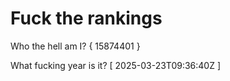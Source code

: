 # Fuck the rankings

Who the hell am I?
{ 15874401 }

What fucking year is it?
[ 2025-03-23T09:36:40Z ]

